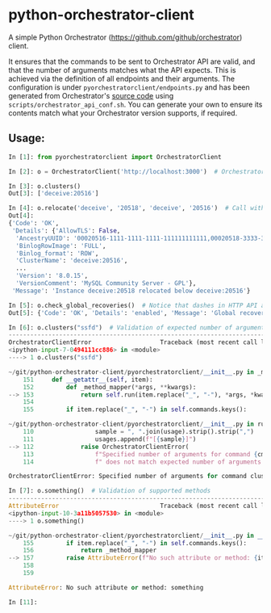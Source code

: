 # python-orchestrator-client

A simple Python Orchestrator (https://github.com/github/orchestrator) client.

It ensures that the commands to be sent to Orchestrator API are valid, and that the number of arguments matches what the
API expects. This is achieved via the definition of all endpoints and their arguments. The configuration is under
`pyorchestratorclient/endpoints.py` and has been generated from Orchestrator's
[source code](https://github.com/github/orchestrator/blob/master/go/http/api.go) using 
`scripts/orchestrator_api_conf.sh`. You can generate your own to ensure its contents match what your Orchestrator
version supports, if required. 

## Usage:

```python
In [1]: from pyorchestratorclient import OrchestratorClient

In [2]: o = OrchestratorClient('http://localhost:3000')  # Orchestrator URL

In [3]: o.clusters()
Out[3]: ['deceive:20516']

In [4]: o.relocate('deceive', '20518', 'deceive', '20516')  # Call with methods
Out[4]: 
{'Code': 'OK',
 'Details': {'AllowTLS': False,
  'AncestryUUID': '00020516-1111-1111-1111-111111111111,00020518-3333-3333-3333-333333333333',
  'BinlogRowImage': 'FULL',
  'Binlog_format': 'ROW',
  'ClusterName': 'deceive:20516',
  ...
  'Version': '8.0.15',
  'VersionComment': 'MySQL Community Server - GPL'},
 'Message': 'Instance deceive:20518 relocated below deceive:20516'}

In [5]: o.check_global_recoveries()  # Notice that dashes in HTTP API are translated to underscores for the python client
Out[5]: {'Code': 'OK', 'Details': 'enabled', 'Message': 'Global recoveries enabled'}

In [6]: o.clusters("ssfd")  # Validation of expected number of arguments                                                                                                                                                                   
---------------------------------------------------------------------------
OrchestratorClientError                   Traceback (most recent call last)
<ipython-input-7-0494111cc886> in <module>
----> 1 o.clusters("ssfd")

~/git/python-orchestrator-client/pyorchestratorclient/__init__.py in _method_mapper(*args, **kwargs)
    151     def __getattr__(self, item):
    152         def _method_mapper(*args, **kwargs):
--> 153             return self.run(item.replace("_", "-"), *args, *kwargs)
    154 
    155         if item.replace("_", "-") in self.commands.keys():

~/git/python-orchestrator-client/pyorchestratorclient/__init__.py in run(self, cmd, *args)
    110                 sample = ", ".join(usage).strip().strip(",")
    111                 usages.append(f"[{sample}]")
--> 112             raise OrchestratorClientError(
    113                 f"Specified number of arguments for command {cmd} ({len(args)})"
    114                 f" does not match expected number of arguments for it "

OrchestratorClientError: Specified number of arguments for command clusters (1) does not match expected number of arguments for it ([0]). Check that your call is correct.

In [7]: o.something()  # Validation of supported methods                                                                                                                                                                    
---------------------------------------------------------------------------
AttributeError                            Traceback (most recent call last)
<ipython-input-10-3a11b5057530> in <module>
----> 1 o.something()

~/git/python-orchestrator-client/pyorchestratorclient/__init__.py in __getattr__(self, item)
    155         if item.replace("_", "-") in self.commands.keys():
    156             return _method_mapper
--> 157         raise AttributeError(f"No such attribute or method: {item}")
    158 
    159 

AttributeError: No such attribute or method: something

In [11]: 

```
